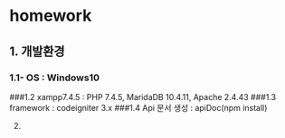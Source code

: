 # homework
## 

## 1. 개발환경
### 1.1- OS : Windows10
###1.2 xampp7.4.5 : PHP 7.4.5, MaridaDB 10.4.11, Apache 2.4.43
###1.3 framework : codeigniter 3.x
###1.4 Api 문서 생성 : apiDoc(npm install)

2. 
